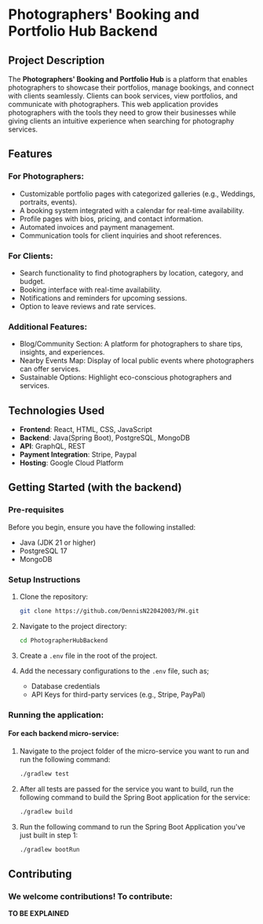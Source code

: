 # Photographers' Booking and Portfolio Hub Backend

## Project Description
The **Photographers' Booking and Portfolio Hub** is a platform that enables photographers to showcase their portfolios, manage bookings, and connect with clients seamlessly. Clients can book services, view portfolios, and communicate with photographers. This web application provides photographers with the tools they need to grow their businesses while giving clients an intuitive experience when searching for photography services.

## Features
### For Photographers:
- Customizable portfolio pages with categorized galleries (e.g., Weddings, portraits, events).
- A booking system integrated with a calendar for real-time availability.
- Profile pages with bios, pricing, and contact information.
- Automated invoices and payment management.
- Communication tools for client inquiries and shoot references.

### For Clients:
- Search functionality to find photographers by location, category, and budget.
- Booking interface with real-time availability.
- Notifications and reminders for upcoming sessions.
- Option to leave reviews and rate services.

### Additional Features:
- Blog/Community Section: A platform for photographers to share tips, insights, and experiences.
- Nearby Events Map: Display of local public events where photographers can offer services.
- Sustainable Options: Highlight eco-conscious photographers and services.

## Technologies Used
- **Frontend**: React, HTML, CSS, JavaScript
- **Backend**: Java(Spring Boot), PostgreSQL, MongoDB
- **API**: GraphQL, REST
- **Payment Integration**: Stripe, Paypal
- **Hosting**: Google Cloud Platform

## Getting Started (with the backend)

### Pre-requisites
Before you begin, ensure you have the following installed:
- Java (JDK 21 or higher)
- PostgreSQL 17
- MongoDB

### Setup Instructions
1. Clone the repository:
    ```bash
    git clone https://github.com/DennisN22042003/PH.git

2. Navigate to the project directory:
    ```bash
    cd PhotographerHubBackend

3. Create a `.env` file in the root of the project.

4. Add the necessary configurations to the `.env` file, such as;
    - Database credentials
    - API Keys for third-party services (e.g., Stripe, PayPal)

### Running the application:
#### For each backend micro-service:
1.  Navigate to the project folder of the micro-service you want to run and run the following command:
    ```bash
    ./gradlew test

2. After all tests are passed for the service you want to build, run the following command to build the Spring Boot application for the service:
    ```bash
    ./gradlew build

3. Run the following command to run the Spring Boot Application you've just built in step 1:
    ```bash
    ./gradlew bootRun

## Contributing
### We welcome contributions! To contribute:

**TO BE EXPLAINED**